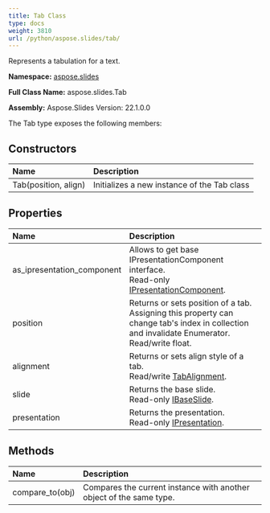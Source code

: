 ```yaml
---
title: Tab Class
type: docs
weight: 3810
url: /python/aspose.slides/tab/
---
```


Represents a tabulation for a text.

**Namespace:** [aspose.slides](/python/aspose.slides/)

**Full Class Name:** aspose.slides.Tab

**Assembly:**  Aspose.Slides Version: 22.1.0.0

The Tab type exposes the following members:
## **Constructors**
|**Name**|**Description**|
| :- | :- |
|Tab(position, align)|Initializes a new instance of the Tab class|
## **Properties**
|**Name**|**Description**|
| :- | :- |
|as_ipresentation_component|Allows to get base IPresentationComponent interface.<br/>            Read-only [IPresentationComponent](/python/aspose.slides/ipresentationcomponent/).|
|position|Returns or sets position of a tab.<br/>            Assigning this property can change tab's index in collection and invalidate Enumerator.<br/>            Read/write float.|
|alignment|Returns or sets align style of a tab.<br/>            Read/write [TabAlignment](/python/aspose.slides/tabalignment/).|
|slide|Returns the base slide.<br/>            Read-only [IBaseSlide](/python/aspose.slides/ibaseslide/).|
|presentation|Returns the presentation. <br/>            Read-only [IPresentation](/python/aspose.slides/ipresentation/).|
## **Methods**
|**Name**|**Description**|
| :- | :- |
|compare_to(obj)|Compares the current instance with another object of the same type.|
